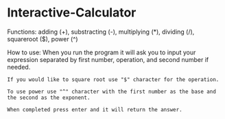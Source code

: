 # Interactive-Calculator

Functions: 
	adding (+), substracting (-), multiplying (*), dividing (/), squareroot ($), power (^)

How to use: 
	When you run the program it will ask you to input your expression separated by 
	first number, operation, and second number if needed.
	
 	If you would like to square root use "$" character for the operation.
	
 	To use power use "^" character with the first number as the base and the second as the exponent.
	
 	When completed press enter and it will return the answer.

